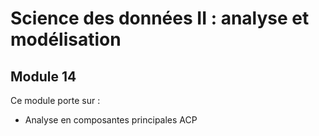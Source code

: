 # Science des données II : analyse et modélisation
## Module 14

Ce module porte sur :

- Analyse en composantes principales ACP

